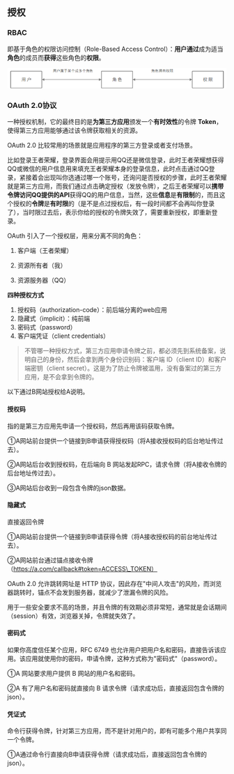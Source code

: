 ## **授权**
### **RBAC**
即基于角色的权限访问控制（Role-Based Access Control）：**用户通过**成为适当**角色**的成员而**获得**这些角色的**权限**。

![RBAC](media/1.png)

### **OAuth 2.0协议**
一种授权机制，它的最终目的是**为第三方应用**颁发一个**有时效性**的令牌 **Token**，使得第三方应用能够通过该令牌获取相关的资源。

OAuth 2.0 比较常用的场景就是应用程序的第三方登录或者支付场景。

比如登录王者荣耀，登录界面会用提示用QQ还是微信登录，此时王者荣耀想获得QQ或微信的用户信息用来填充王者荣耀本身的登录信息，此时点击通过QQ登录，紧接着会出现叫你选通过哪一个账号，还询问是否授权的步骤，此时王者荣耀就是第三方应用，而我们通过点击确定授权（发放令牌），之后王者荣耀可以**携带令牌访问QQ提供的API**获得QQ的用户信息，当然，这些**信息**是**有限制**的，而且这个授权的**令牌**是**有时限**的（是不是点过授权后，有一段时间都不会再叫你登录了），当时限过去后，表示你给的授权的令牌失效了，需要重新授权，即重新登录。

OAuth 引入了一个授权层，用来分离不同的角色：

1. 客户端（王者荣耀）

2. 资源所有者（我）

3. 资源服务器（QQ）

**四种授权方式**

1. 授权码（authorization-code）：前后端分离的web应用
1. 隐藏式（implicit）：纯前端
1. 密码式（password）
1. 客户端凭证（client credentials）

>不管哪一种授权方式，第三方应用申请令牌之前，都必须先到系统备案，说明自己的身份，然后会拿到两个身份识别码：客户端 ID（client ID）和客户端密钥（client secret）。这是为了防止令牌被滥用，没有备案过的第三方应用，是不会拿到令牌的。

以下通过B网站授权给A说明。

#### **授权码**
指的是第三方应用先申请一个授权码，然后再用该码获取令牌。

①A网站前台提供一个链接到B申请获得授权码（将A接收授权码的后台地址传过去）。

②A网站后台收到授权码，在后端向 B 网站发起RPC，请求令牌（将A接收令牌的后台地址传过去）。

③A网站后台收到一段包含令牌的json数据。

#### **隐藏式**
直接返回令牌

①A网站前台提供一个链接到B申请获得令牌（将A接收授权码的前台地址传过去）。

②A网站前台通过锚点接收令牌（https://a.com/callback#token=ACCESS\_TOKEN）

OAuth 2.0 允许跳转网址是 HTTP 协议，因此存在"中间人攻击"的风险，而浏览器跳转时，锚点不会发到服务器，就减少了泄漏令牌的风险。

用于一些安全要求不高的场景，并且令牌的有效期必须非常短，通常就是会话期间（session）有效，浏览器关掉，令牌就失效了。

#### **密码式**
如果你高度信任某个应用，RFC 6749 也允许用户把用户名和密码，直接告诉该应用。该应用就使用你的密码，申请令牌，这种方式称为"密码式"（password）。

①A 网站要求用户提供 B 网站的用户名和密码。

②A 有了用户名和密码就直接向 B 请求令牌（请求成功后，直接返回包含令牌的json）。

#### **凭证式**
命令行获得令牌，针对第三方应用，而不是针对用户的，即有可能多个用户共享同一个令牌。

①A通过命令行直接向B申请获得令牌（请求成功后，直接返回包含令牌的json）。



